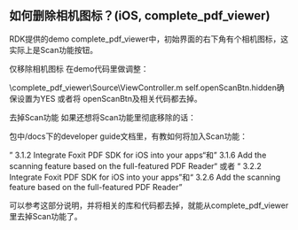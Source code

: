 ## 如何删除相机图标？(iOS, complete_pdf_viewer)

RDK提供的demo complete_pdf_viewer中，初始界面的右下角有个相机图标，这实际上是Scan功能按钮。


仅移除相机图标
在demo代码里做调整：

\complete_pdf_viewer\Source\ViewController.m
self.openScanBtn.hidden确保设置为YES
或者将 openScanBtn及相关代码都去掉。
 

去掉Scan功能
如果还想将Scan功能里彻底移除的话：

包中/docs下的developer guide文档里，有教如何将加入Scan功能：

” 3.1.2 Integrate Foxit PDF SDK for iOS into your apps“和” 3.1.6 Add the scanning feature based on the full-featured PDF Reader“
或者
“ 3.2.2 Integrate Foxit PDF SDK for iOS into your apps”和“ 3.2.6 Add the scanning feature based on the full-featured PDF Reader”

可以参考这部分说明，并将相关的库和代码都去掉，就能从complete_pdf_viewer里去掉Scan功能了。
